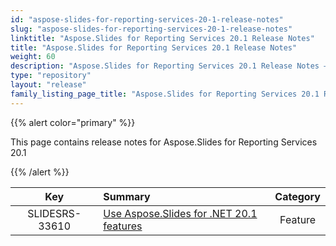 ```yaml
---
id: "aspose-slides-for-reporting-services-20-1-release-notes"
slug: "aspose-slides-for-reporting-services-20-1-release-notes"
linktitle: "Aspose.Slides for Reporting Services 20.1 Release Notes"
title: "Aspose.Slides for Reporting Services 20.1 Release Notes"
weight: 60
description: "Aspose.Slides for Reporting Services 20.1 Release Notes – the latest updates and fixes."
type: "repository"
layout: "release"
family_listing_page_title: "Aspose.Slides for Reporting Services 20.1 Release Notes"
---
```


{{% alert color="primary" %}} 

This page contains release notes for Aspose.Slides for Reporting Services 20.1

{{% /alert %}} 

|**Key** |**Summary** |**Category** |
| :-: | :- | :-: |
|SLIDESRS-33610|[Use Aspose.Slides for .NET 20.1 features](/slides/net/release-notes/2020/aspose-slides-for-net-20-1-release-notes/)|Feature|


